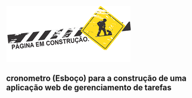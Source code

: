 <img border-radious="12%" alt="Valter-github" src="./src/construcao.png">

## cronometro (Esboço) para a construção de uma aplicação web de gerenciamento de tarefas
